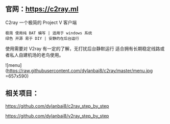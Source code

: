 ## 官网：https://c2ray.ml

C2ray 一个极简的 Project V 客户端

```
极简 使用纯 BAT 编写 | 适用于 windows 系统
绿色 开源 易于 DIY | 安静的在后台运行
```
使用需要对 V2ray 有一定的了解，无打扰后台静默运行 适合拥有长期稳定线路或者私人自建机场的老鸟使用。


![menu](https://raw.githubusercontent.com/dylanbai8/c2ray/master/menu.jpg =657x590)



## 相关项目：

https://github.com/dylanbai8/c2ray_step_by_step

https://github.com/dylanbai8/v2ray_step_by_step